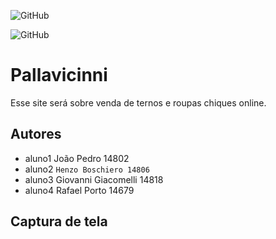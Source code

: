 <a href="https://jigsaw.w3.org/css-validator/validator?uri=https%3A%2F%2Fgithub.com%2FRafaelPA13%2F2emia-project-0609&profile=css3svg&usermedium=all&warning=1&vextwarning=&lang=pt-BR"></a>
![GitHub](https://img.shields.io/w3c-validation/html?preset=HTML%2C%20SVG%201.1%2C%20MathML%203.0&targetUrl=https%3A%2F%2Fvalidator.nu%2F)

![GitHub](https://img.shields.io/github/license/RafaelPA13/2emia-project-0609)
# Pallavicinni
Esse site será sobre venda de ternos e roupas chiques online.
## Autores
- aluno1  João Pedro 14802
- aluno2  ` Henzo Boschiero 14806 `
- aluno3  Giovanni Giacomelli 14818
- aluno4  Rafael Porto 14679
## Captura de tela 
